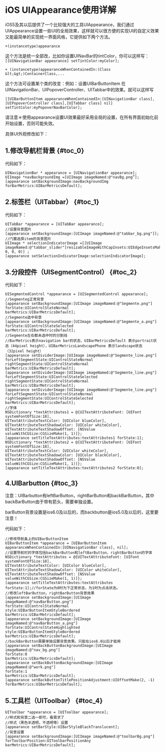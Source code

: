 # iOS UIAppearance使用详解

iOS5及其以后提供了一个比较强大的工具UIAppearance，我们通过UIAppearance设置一些UI的全局效果，这样就可以很方便的实现UI的自定义效果又能最简单的实现统一界面风格，它提供如下两个方法。

```
+(instancetype)appearance
```


这个方法是统一全部改，比如你设置UINavBar的tintColor，你可以这样写：`[[UINavigationBar appearance] setTintColor:myColor];`

```
+ (instancetype)appearanceWhenContainedIn:(Class &lt;&gt;)ContainerClass,...
```


这个方法可设置某个类的改变：例如：设置UIBarButtonItem 在UINavigationBar、UIPopoverController、UITabbar中的效果。就可以这样写

```
[[UIBarButtonItem appearanceWhenContainedIn:[UINavigationBar class], [UIPopoverController class],[UITabbar class] nil] setTintColor:myPopoverNavBarColor];
```


请注意＊使用appearance设置UI效果最好采用全局的设置，在所有界面初始化前开始设置，否则可能失效。
  
具体UI外观修改如下：

## 1.修改导航栏背景 {#toc_0}

代码如下：

```
UINavigationBar * appearance = [UINavigationBar appearance];
UIImage *navBackgroundImg =[UIImage imageNamed:@"navBg.png”];
[appearance setBackgroundImage:navBackgroundImg forBarMetrics:UIBarMetricsDefault];
```


## 2.标签栏（UITabbar） {#toc_1}

代码如下：

```
UITabBar *appearance = [UITabBar appearance];
//设置背景图片
[appearance setBackgroundImage:[UIImage imageNamed:@"tabbar_bg.png"]];
//门置选择item的背景图片
UIImage * selectionIndicatorImage =[[UIImage imageNamed:@"tabbar_slider"]resizableImageWithCapInsets:UIEdgeInsetsMake(4, 0, 0, 0)] ;
[appearance setSelectionIndicatorImage:selectionIndicatorImage];
```


## 3.分段控件（UISegmentControl） {#toc_2}

代码如下：

```
UISegmentedControl *appearance = [UISegmentedControl appearance];
//Segmenteg正常背景
[appearance setBackgroundImage:[UIImage imageNamed:@"Segmente.png"]
forState:UIControlStateNormal
barMetrics:UIBarMetricsDefault];
//Segmente选中背景
[appearance setBackgroundImage:[UIImage imageNamed:@"Segmente_a.png"]
forState:UIControlStateSelected
barMetrics:UIBarMetricsDefault];
//Segmente左右都未选中时的分割线
//BarMetrics表示navigation bar的状态，UIBarMetricsDefault 表示portrait状态（44pixel height），UIBarMetricsLandscapePhone 表示landscape状态（32pixel height）
[appearance setDividerImage:[UIImage imageNamed:@"Segmente_line.png"]
forLeftSegmentState:UIControlStateNormal
rightSegmentState:UIControlStateNormal
barMetrics:UIBarMetricsDefault];
[appearance setDividerImage:[UIImage imageNamed:@"Segmente_line.png"]
forLeftSegmentState:UIControlStateSelected
rightSegmentState:UIControlStateNormal
barMetrics:UIBarMetricsDefault];
[appearance setDividerImage:[UIImage imageNamed:@"Segmente_line.png"]
forLeftSegmentState:UIControlStateNormal
rightSegmentState:UIControlStateSelected
barMetrics:UIBarMetricsDefault];
//字体
NSDictionary *textAttributes1 = @{UITextAttributeFont: [UIFont systemFontOfSize:18],
UITextAttributeTextColor: [UIColor blueColor],
UITextAttributeTextShadowColor: [UIColor whiteColor],
UITextAttributeTextShadowOffset: [NSValue valueWithCGSize:CGSizeMake(1, 1)]};
[appearance setTitleTextAttributes:textAttributes1 forState:1];
NSDictionary *textAttributes2 = @{UITextAttributeFont: [UIFont systemFontOfSize:18],
UITextAttributeTextColor: [UIColor whiteColor],
UITextAttributeTextShadowColor: [UIColor blackColor],
UITextAttributeTextShadowOffset: [NSValue valueWithCGSize:CGSizeMake(1, 1)]};
[appearance setTitleTextAttributes:textAttributes2 forState:0];
```


## 4.UIBarbutton {#toc_3}

注意：UIBarbutton有leftBarButton，rightBarButton和backBarButton，其中backBarButton由于带有箭头，需要单独设置。
  
barButton背景设置是ios6.0及以后的，而backbutton是ios5.0及以后的，这里要注意！
  
代码如下：

```
//修改导航条上的UIBarButtonItem
UIBarButtonItem *appearance = [UIBarButtonItem appearanceWhenContainedIn:[UINavigationBar class], nil];
//设置导航栏的字体包括backBarButton和leftBarButton，rightBarButton的字体
NSDictionary *textAttributes = @{UITextAttributeFont: [UIFont systemFontOfSize:18],
UITextAttributeTextColor: [UIColor blueColor],
UITextAttributeTextShadowColor: [UIColor whiteColor],
UITextAttributeTextShadowOffset: [NSValue valueWithCGSize:CGSizeMake(1, 1)]};
[appearance setTitleTextAttributes:textAttributes forState:1];//forState为0时为下正常状态，为1时为点击状态。
//修改leftBarButton，rightBarButton背景效果
[appearance setBackgroundImage:[UIImage imageNamed:@"navBarButton.png"]
forState:UIControlStateNormal
style:UIBarButtonItemStyleBordered
barMetrics:UIBarMetricsDefault];
[appearance setBackgroundImage:[UIImage imageNamed:@"navBarButton_a.png"]
forState:UIControlStateHighlighted
style:UIBarButtonItemStyleBordered
barMetrics:UIBarMetricsDefault];
//backBarButton需要单独设置背景效果。只能在ios6.0以后才能用
[appearance setBackButtonBackgroundImage:[UIImage imageNamed:@"nav_bg.png"]
forState:0
barMetrics:UIBarMetricsDefault];
[appearance setBackButtonBackgroundImage:[UIImage imageNamed:@"work.png"]
forState:1
barMetrics:UIBarMetricsDefault];
[appearance setBackButtonTitlePositionAdjustment:UIOffsetMake(2, -1)
forBarMetrics:UIBarMetricsDefault];
```


## 5.工具栏（UIToolbar） {#toc_4}

```
UIToolbar *appearance = [UIToolbar appearance];
//样式和背景二选一即可，看需求了
//样式（黑色半透明，不透明等）设置
[appearance setBarStyle:UIBarStyleBlackTranslucent];
//背景设置
[appearance setBackgroundImage:[UIImage imageNamed:@"toolbarBg.png"]
forToolbarPosition:UIToolbarPositionAny
barMetrics:UIBarMetricsDefault];
```




